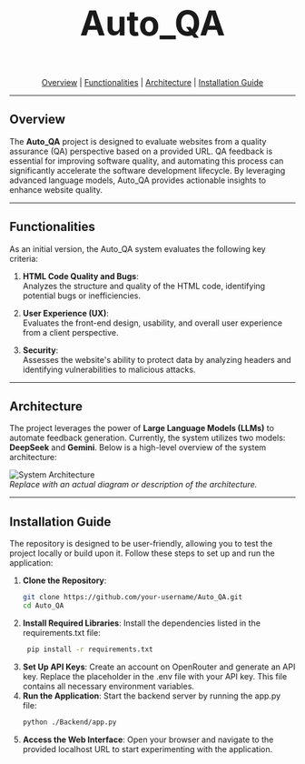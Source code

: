 # <p align="center" style="font-size: 60px;"><strong>Auto_QA</strong></p>

<p align="center">
  <a href="#overview">Overview</a> |
  <a href="#functionalities">Functionalities</a> | 
  <a href="#architecture">Architecture</a> | 
  <a href="#installation">Installation Guide</a>
</p>

---

## Overview

The **Auto_QA** project is designed to evaluate websites from a quality assurance (QA) perspective based on a provided URL. QA feedback is essential for improving software quality, and automating this process can significantly accelerate the software development lifecycle. By leveraging advanced language models, Auto_QA provides actionable insights to enhance website quality.

---

## Functionalities

As an initial version, the Auto_QA system evaluates the following key criteria:

1. **HTML Code Quality and Bugs**:  
   Analyzes the structure and quality of the HTML code, identifying potential bugs or inefficiencies.

2. **User Experience (UX)**:  
   Evaluates the front-end design, usability, and overall user experience from a client perspective.

3. **Security**:  
   Assesses the website's ability to protect data by analyzing headers and identifying vulnerabilities to malicious attacks.

---

## Architecture

The project leverages the power of **Large Language Models (LLMs)** to automate feedback generation. Currently, the system utilizes two models: **DeepSeek** and **Gemini**. Below is a high-level overview of the system architecture:

![System Architecture](path/to/architecture_diagram.png)  
*Replace with an actual diagram or description of the architecture.*

---

## Installation Guide

The repository is designed to be user-friendly, allowing you to test the project locally or build upon it. Follow these steps to set up and run the application:

1. **Clone the Repository**:
   ```bash
   git clone https://github.com/your-username/Auto_QA.git
   cd Auto_QA
2. **Install Required Libraries**:
   Install the dependencies listed in the requirements.txt file:
   ```bash
    pip install -r requirements.txt

3. **Set Up API Keys**:
   Create an account on OpenRouter and generate an API key.
   Replace the placeholder in the .env file with your API key. This file contains all necessary environment variables.
4. **Run the Application**:
    Start the backend server by running the app.py file:
    ```bash
    python ./Backend/app.py

5. **Access the Web Interface**:
    Open your browser and navigate to the provided localhost URL to start experimenting with the application.
